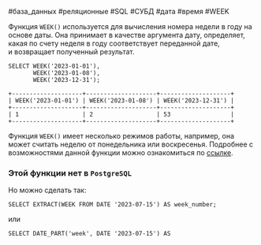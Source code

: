 #база_данных #реляционные #SQL #СУБД #дата #время #WEEK 

Функция `WEEK()` используется для вычисления номера недели в году на основе даты. Она принимает в качестве аргумента дату, определяет, какая по счету неделя в году соответствует переданной дате, и возвращает полученный результат.
```MySQL
SELECT WEEK('2023-01-01'),
       WEEK('2023-01-08'),
       WEEK('2023-12-31');
```
```
+--------------------+--------------------+--------------------+
| WEEK('2023-01-01') | WEEK('2023-01-08') | WEEK('2023-12-31') |
+--------------------+--------------------+--------------------+
| 1                  | 2                  | 53                 |
+--------------------+--------------------+--------------------+
```
Функция `WEEK()` имеет несколько режимов работы, например, она может считать неделю от понедельника или воскресенья. Подробнее с возможностями данной функции можно ознакомиться по [ссылке](https://docs-python.ru/packages/klient-bd-mysql/funktsii-bd-mysql-raboty-datoi-vremenem/#WEEK).
### Этой функции нет в `PostgreSQL`
Но можно сделать так:
```PostgreSQL
SELECT EXTRACT(WEEK FROM DATE '2023-07-15') AS week_number;
```
или
```PostgreSQL
SELECT DATE_PART('week', DATE '2023-07-15') AS
```